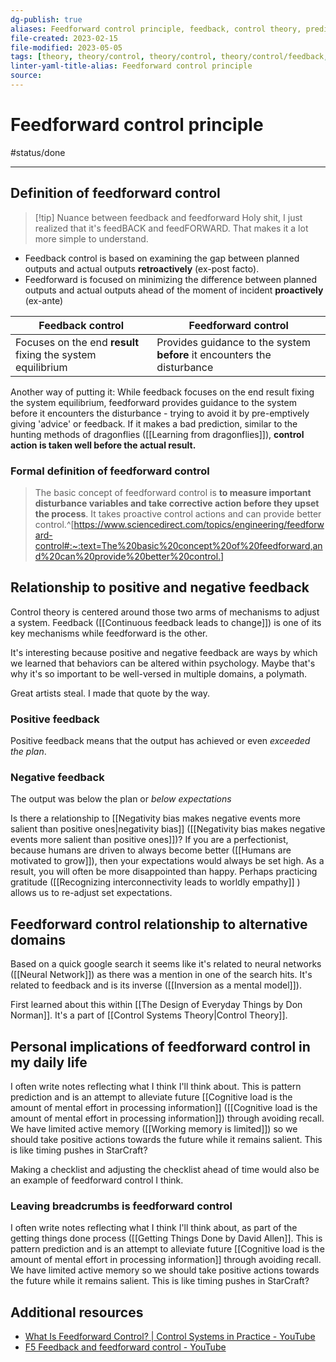 ```yaml
---
dg-publish: true
aliases: Feedforward control principle, feedback, control theory, prediction, adjustment, adjusting, feedforward, predicting, correcting poor predictions, feedforward control
file-created: 2023-02-15
file-modified: 2023-05-05
tags: [theory, theory/control, theory/control, theory/control/feedback, physics/equilibrium, definition/difference, decision/planning, logic/problem-solving]
linter-yaml-title-alias: Feedforward control principle
source: 
---
```


# Feedforward control principle

#status/done

---

## Definition of feedforward control

> [!tip] Nuance between feedback and feedforward
> Holy shit, I just realized that it's feedBACK and feedFORWARD. That makes it a lot more simple to understand.

- Feedback control is based on examining the gap between planned outputs and actual outputs **retroactively** (ex-post facto).
- Feedforward is focused on minimizing the difference between planned outputs and actual outputs ahead of the moment of incident **proactively** (ex-ante)

Feedback control | Feedforward control
---| ---
Focuses on the end **result** fixing the system equilibrium | Provides guidance to the system **before** it encounters the disturbance

Another way of putting it: While feedback focuses on the end result fixing the system equilibrium, feedforward provides guidance to the system before it encounters the disturbance - trying to avoid it by pre-emptively giving 'advice' or feedback. If it makes a bad prediction, similar to the hunting methods of dragonflies ([[Learning from dragonflies]]), **control action is taken well before the actual result.**

### Formal definition of feedforward control

> The basic concept of feedforward control is **to measure important disturbance variables and take corrective action before they upset the process**. It takes proactive control actions and can provide better control.^[https://www.sciencedirect.com/topics/engineering/feedforward-control#:~:text=The%20basic%20concept%20of%20feedforward,and%20can%20provide%20better%20control.]

## Relationship to positive and negative feedback

Control theory is centered around those two arms of mechanisms to adjust a system. Feedback ([[Continuous feedback leads to change]]) is one of its key mechanisms while feedforward is the other.

It's interesting because positive and negative feedback are ways by which we learned that behaviors can be altered within psychology. Maybe that's why it's so important to be well-versed in multiple domains, a polymath.

Great artists steal. I made that quote by the way.

### Positive feedback

Positive feedback means that the output has achieved or even *exceeded the plan*.

### Negative feedback

The output was below the plan or *below expectations*

Is there a relationship to [[Negativity bias makes negative events more salient than positive ones|negativity bias]] ([[Negativity bias makes negative events more salient than positive ones]])? If you are a perfectionist, because humans are driven to always become better ([[Humans are motivated to grow]]), then your expectations would always be set high. As a result, you will often be more disappointed than happy. Perhaps practicing gratitude ([[Recognizing interconnectivity leads to worldly empathy]] ) allows us to re-adjust set expectations.

## Feedforward control relationship to alternative domains

Based on a quick google search it seems like it's related to neural networks ([[Neural Network]]) as there was a mention in one of the search hits. It's related to feedback and is its inverse ([[Inversion as a mental model]]).

First learned about this within [[The Design of Everyday Things by Don Norman]]. It's a part of [[Control Systems Theory|Control Theory]].

## Personal implications of feedforward control in my daily life

I often write notes reflecting what I think I'll think about. This is pattern prediction and is an attempt to alleviate future [[Cognitive load is the amount of mental effort in processing information]] ([[Cognitive load is the amount of mental effort in processing information]]) through avoiding recall. We have limited active memory ([[Working memory is limited]]) so we should take positive actions towards the future while it remains salient. This is like timing pushes in StarCraft?

Making a checklist and adjusting the checklist ahead of time would also be an example of feedforward control I think.

### Leaving breadcrumbs is feedforward control

I often write notes reflecting what I think I'll think about, as part of the getting things done process ([[Getting Things Done by David Allen]]. This is pattern prediction and is an attempt to alleviate future [[Cognitive load is the amount of mental effort in processing information]] through avoiding recall. We have limited active memory so we should take positive actions towards the future while it remains salient. This is like timing pushes in StarCraft?

## Additional resources

- [What Is Feedforward Control? | Control Systems in Practice - YouTube](https://www.youtube.com/watch?v=FW_ay7K4jPE)
- [F5 Feedback and feedforward control - YouTube](https://www.youtube.com/watch?v=rjSrO3LyHKs)
